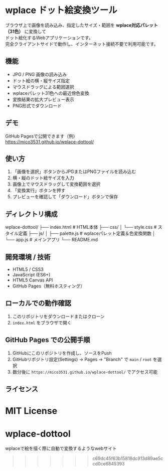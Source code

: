 # wplace ドット絵変換ツール

ブラウザ上で画像を読み込み、指定したサイズ・範囲を **wplace対応パレット（31色）** に変換して  
ドット絵化するWebアプリケーションです。  
完全クライアントサイドで動作し、インターネット接続不要で利用可能です。

## 機能
- JPG / PNG 画像の読み込み
- ドット絵の横・縦サイズ指定
- マウスドラッグによる範囲選択
- wplaceパレット31色への最近傍色変換
- 変換結果の拡大プレビュー表示
- PNG形式でダウンロード

## デモ
GitHub Pagesで公開できます（例）  
https://mico3531.github.io/wplace-dottool/

## 使い方
1. 「画像を選択」ボタンからJPGまたはPNGファイルを読み込む
2. 横・縦のドット絵サイズを入力
3. 画像上でマウスドラッグして変換範囲を選択
4. 「変換実行」ボタンを押す
5. プレビューを確認して「ダウンロード」ボタンで保存

## ディレクトリ構成
wplace-dottool/
├── index.html # HTML本体
├── css/
│ └── style.css # スタイル定義
├── js/
│ ├── palette.js # wplaceパレット定義＆色変換関数
│ └── app.js # メインアプリ
└── README.md

## 開発環境 / 技術
- HTML5 / CSS3
- JavaScript (ES6+)
- HTML5 Canvas API
- GitHub Pages（無料ホスティング）

## ローカルでの動作確認
1. このリポジトリをダウンロードまたはクローン
2. `index.html` をブラウザで開く

## GitHub Pages での公開手順
1. GitHubにこのリポジトリを作成し、ソースをPush
2. GitHubリポジトリ設定(Settings) → Pages → "Branch" で `main` / `root` を選択
3. 数分後に `https://mico3531.github.io/wplace-dottool/` でアクセス可能

## ライセンス
MIT License
=======
# wplace-dottool
wplaceで絵を描く際に自動で変換するようなwebサイト
>>>>>>> c69dc45f63b15818dc913d89ae5ccd0ce6845393
